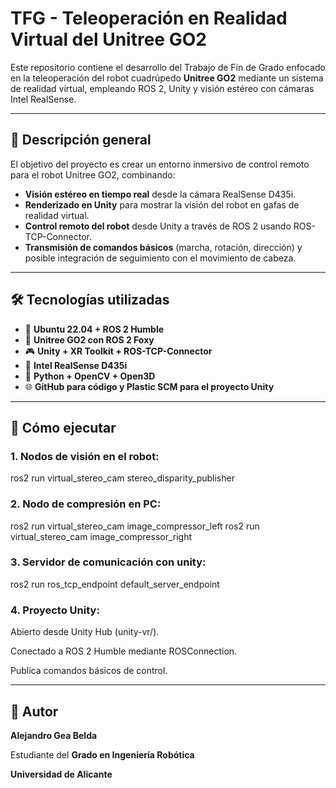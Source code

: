 # TFG - Teleoperación en Realidad Virtual del Unitree GO2

Este repositorio contiene el desarrollo del Trabajo de Fin de Grado enfocado en la teleoperación del robot cuadrúpedo **Unitree GO2** mediante un sistema de realidad virtual, empleando ROS 2, Unity y visión estéreo con cámaras Intel RealSense.

---

## 🧠 Descripción general

El objetivo del proyecto es crear un entorno inmersivo de control remoto para el robot Unitree GO2, combinando:

- **Visión estéreo en tiempo real** desde la cámara RealSense D435i.
- **Renderizado en Unity** para mostrar la visión del robot en gafas de realidad virtual.
- **Control remoto del robot** desde Unity a través de ROS 2 usando ROS-TCP-Connector.
- **Transmisión de comandos básicos** (marcha, rotación, dirección) y posible integración de seguimiento con el movimiento de cabeza.

---

## 🛠️ Tecnologías utilizadas

- 🐧 **Ubuntu 22.04 + ROS 2 Humble**
- 🤖 **Unitree GO2 con ROS 2 Foxy**
- 🎮 **Unity + XR Toolkit + ROS-TCP-Connector**
- 🎥 **Intel RealSense D435i**
- 🧠 **Python + OpenCV + Open3D**
- 🌐 **GitHub para código y Plastic SCM para el proyecto Unity**

---

## 🚀 Cómo ejecutar

### 1. Nodos de visión en el robot:
ros2 run virtual_stereo_cam stereo_disparity_publisher

### 2. Nodo de compresión en PC:
ros2 run virtual_stereo_cam image_compressor_left
ros2 run virtual_stereo_cam image_compressor_right

### 3. Servidor de comunicación con unity:
ros2 run ros_tcp_endpoint default_server_endpoint

### 4. Proyecto Unity:
Abierto desde Unity Hub (unity-vr/).

Conectado a ROS 2 Humble mediante ROSConnection.

Publica comandos básicos de control.

---

## 🙋 Autor
**Alejandro Gea Belda**

Estudiante del **Grado en Ingeniería Robótica**

**Universidad de Alicante**